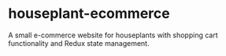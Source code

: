 # houseplant-ecommerce
A small e-commerce website for houseplants with shopping cart functionality and Redux state management.
